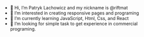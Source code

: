 - 👋 Hi, I’m Patryk Lachowicz and my nickname is @riftmat
- 👀 I’m interested in creating responsive pages and programing
- 🌱 I’m currently learning JavaScript, Html, Css, and React
- 💞️ I’m looking for simple task to get experience in commercial programing.

<!---
riftmat/riftmat is a ✨ special ✨ repository because its `README.md` (this file) appears on your GitHub profile.
You can click the Preview link to take a look at your changes.
--->
